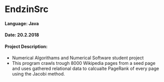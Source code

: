 # EndzinSrc

#### Language: Java

#### Date: 20.2.2018

#### Project Description:
- Numerical Algorithams and Numerical Software student project 
- This program crawls trough 8000 Wikipedia pages from a seed page and uses gathered relational data to calcualte PageRank of every page using the Jacobi method.

